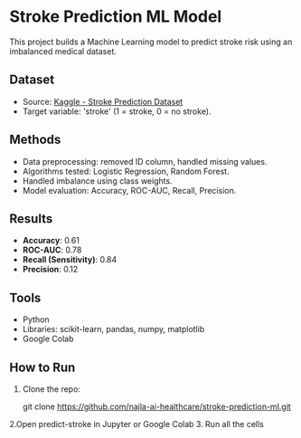 # Stroke Prediction ML Model  

This project builds a Machine Learning model to predict stroke risk using an imbalanced medical dataset.  

## Dataset
- Source: [Kaggle - Stroke Prediction Dataset](https://www.kaggle.com/fedesoriano/stroke-prediction-dataset)  
- Target variable: 'stroke' (1 = stroke, 0 = no stroke).  

## Methods
- Data preprocessing: removed ID column, handled missing values.  
- Algorithms tested: Logistic Regression, Random Forest.  
- Handled imbalance using class weights.  
- Model evaluation: Accuracy, ROC-AUC, Recall, Precision.  

## Results
- **Accuracy**: 0.61
- **ROC-AUC**: 0.78  
- **Recall (Sensitivity)**: 0.84  
- **Precision**: 0.12  

## Tools
- Python  
- Libraries: scikit-learn, pandas, numpy, matplotlib  
- Google Colab  

## How to Run
1. Clone the repo:  

   git clone https://github.com/najla-ai-healthcare/stroke-prediction-ml.git

2.Open predict-stroke in Jupyter or Google Colab
3. Run all the cells

